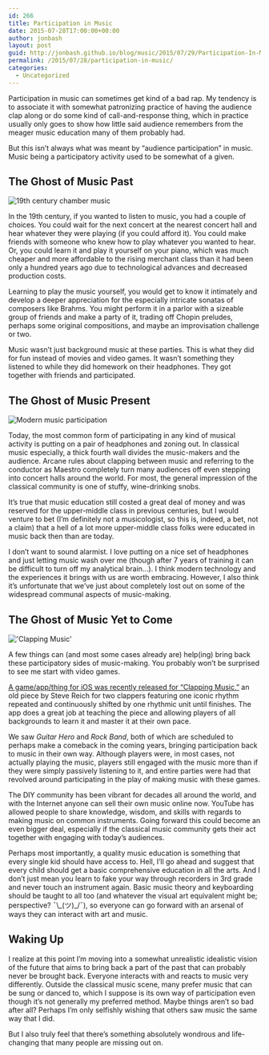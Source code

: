 ```yaml
---
id: 266
title: Participation in Music
date: 2015-07-28T17:00:00+00:00
author: jonbash
layout: post
guid: http://jonbash.github.io/blog/music/2015/07/29/Participation-In-Music
permalink: /2015/07/28/participation-in-music/
categories:
  - Uncategorized
---
```

<p>Participation in music can sometimes get kind of a bad rap. My tendency is to associate it with somewhat patronizing practice of having the audience clap along or do some kind of call-and-response thing, which in practice usually only goes to show how little said audience remembers from the meager music education many of them probably had.</p>

<p>But this isn’t always what was meant by “audience participation” in music. Music being a participatory activity used to be somewhat of a given.</p>

<h2 id="the-ghost-of-music-past">The Ghost of Music Past</h2>

<p><img src="https://upload.wikimedia.org/wikipedia/commons/b/b6/Moritz_von_Schwind_Schubertiade.jpg" alt="19th century chamber music" /></p>

<p>In the 19th century, if you wanted to listen to music, you had a couple of choices. You could wait for the next concert at the nearest concert hall and hear whatever they were playing (if you could afford it). You could make friends with someone who knew how to play whatever you wanted to hear. Or, you could learn it and play it yourself on your piano, which was much cheaper and more affordable to the rising merchant class than it had been only a hundred years ago due to technological advances and decreased production costs.</p>

<p>Learning to play the music yourself, you would get to know it intimately and develop a deeper appreciation for the especially intricate sonatas of composers like Brahms. You might perform it in a parlor with a sizeable group of friends and make a party of it, trading off Chopin preludes, perhaps some original compositions, and maybe an improvisation challenge or two.</p>

<p>Music wasn’t just background music at these parties. This is what they did for fun instead of movies and video games. It wasn’t something they listened to while they did homework on their headphones. They got together with friends and participated.</p>

<h2 id="the-ghost-of-music-present">The Ghost of Music Present</h2>

<p><img src="http://jonbash.github.io/blog/assets/images/earphones.jpg" alt="Modern music participation" /></p>

<p>Today, the most common form of participating in any kind of musical activity is putting on a pair of headphones and zoning out. In classical music especially, a thick fourth wall divides the music-makers and the audience. Arcane rules about clapping between music and referring to the conductor as Maestro completely turn many audiences off even stepping into concert halls around the world. For most, the general impression of the classical community is one of stuffy, wine-drinking snobs.</p>

<p>It’s true that music education still costed a great deal of money and was reserved for the upper-middle class in previous centuries, but I would venture to bet (I’m definitely not a musicologist, so this is, indeed, a bet, not a claim) that a hell of a lot more upper-middle class folks were educated in music back then than are today.</p>

<p>I don’t want to sound alarmist. I love putting on a nice set of headphones and just letting music wash over me (though after 7 years of training it can be difficult to turn off my analytical brain…). I think modern technology and the experiences it brings with us are worth embracing. However, I also think it’s unfortunate that we’ve just about completely lost out on some of the widespread communal aspects of music-making.</p>

<h2 id="the-ghost-of-music-yet-to-come">The Ghost of Music Yet to Come</h2>

<p><img src="https://upload.wikimedia.org/wikipedia/commons/d/da/Steve_Reich.jpg" alt="&#39;Clapping Music&#39;" /></p>

<p>A few things can (and most some cases already are) help(ing) bring back these participatory sides of music-making. You probably won’t be surprised to see me start with video games.</p>

<p><a href="http://www.theguardian.com/music/tomserviceblog/2015/jul/13/clapping-music-app-steve-reich-touchpress-london-sinfonietta">A game/app/thing for iOS was recently released for “Clapping Music,”</a> an old piece by Steve Reich for two clappers featuring one iconic rhythm repeated and continuously shifted by one rhythmic unit until finishes. The app does a great job at teaching the piece and allowing players of all backgrounds to learn it and master it at their own pace.</p>

<p>We saw <em>Guitar Hero</em> and <em>Rock Band</em>, both of which are scheduled to perhaps make a comeback in the coming years, bringing participation back to music in their own way. Although players were, in most cases, not actually playing the music, players still engaged with the music more than if they were simply passively listening to it, and entire parties were had that revolved around participating in the play of making music with these games.</p>

<p>The DIY community has been vibrant for decades all around the world, and with the Internet anyone can sell their own music online now. YouTube has allowed people to share knowledge, wisdom, and skills with regards to making music on common instruments. Going forward this could become an even bigger deal, especially if the classical music community gets their act together with engaging with today’s audiences.</p>

<p>Perhaps most importantly, a quality music education is something that every single kid should have access to. Hell, I’ll go ahead and suggest that every child should get a basic comprehensive education in all the arts. And I don’t just mean you learn to fake your way through recorders in 3rd grade and never touch an instrument again. Basic music theory and keyboarding should be taught to all too (and whatever the visual art equivalent might be; perspective? ¯\_(ツ)_/¯), so everyone can go forward with an arsenal of ways they can interact with art and music.</p>

<h2 id="waking-up">Waking Up</h2>

<p>I realize at this point I’m moving into a somewhat unrealistic idealistic vision of the future that aims to bring back a part of the past that can probably never be brought back. Everyone interacts with and reacts to music very differently. Outside the classical music scene, many prefer music that can be sung or danced to, which I suppose is its own way of participation even though it’s not generally my preferred method. Maybe things aren’t so bad after all? Perhaps I’m only selfishly wishing that others saw music the same way that I did.</p>

<p>But I also truly feel that there’s something absolutely wondrous and life-changing that many people are missing out on.</p>